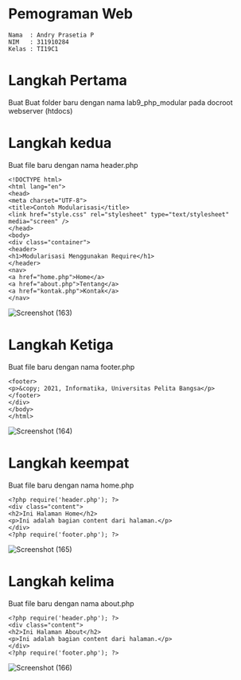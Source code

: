 # Pemograman Web
~~~
Nama  : Andry Prasetia P
NIM   : 311910284
Kelas : TI19C1
~~~
# Langkah Pertama
Buat Buat folder baru dengan nama lab9_php_modular pada docroot webserver (htdocs)

# Langkah kedua 
Buat file baru dengan nama header.php
~~~
<!DOCTYPE html>
<html lang="en">
<head>
<meta charset="UTF-8">
<title>Contoh Modularisasi</title>
<link href="style.css" rel="stylesheet" type="text/stylesheet"
media="screen" />
</head>
<body>
<div class="container">
<header>
<h1>Modularisasi Menggunakan Require</h1>
</header>
<nav>
<a href="home.php">Home</a>
<a href="about.php">Tentang</a>
<a href="kontak.php">Kontak</a>
</nav>
~~~
![Screenshot (163)](https://user-images.githubusercontent.com/81818989/121795370-3720d480-cc3a-11eb-8e37-edc7aedd314a.png)

# Langkah Ketiga
Buat file baru dengan nama footer.php
~~~
<footer>
<p>&copy; 2021, Informatika, Universitas Pelita Bangsa</p>
</footer>
</div>
</body>
</html>
~~~
![Screenshot (164)](https://user-images.githubusercontent.com/81818989/121795380-4dc72b80-cc3a-11eb-9a97-792ac1f15090.png)

# Langkah keempat
Buat file baru dengan nama home.php
~~~
<?php require('header.php'); ?>
<div class="content">
<h2>Ini Halaman Home</h2>
<p>Ini adalah bagian content dari halaman.</p>
</div>
<?php require('footer.php'); ?>
~~~
![Screenshot (165)](https://user-images.githubusercontent.com/81818989/121795394-7bac7000-cc3a-11eb-9972-bd0fdb50c867.png)


# Langkah kelima
Buat file baru dengan nama about.php
~~~
<?php require('header.php'); ?>
<div class="content">
<h2>Ini Halaman About</h2>
<p>Ini adalah bagian content dari halaman.</p>
</div>
<?php require('footer.php'); ?>
~~~
![Screenshot (166)](https://user-images.githubusercontent.com/81818989/121795402-8cf57c80-cc3a-11eb-9555-4c3cb7885545.png)
